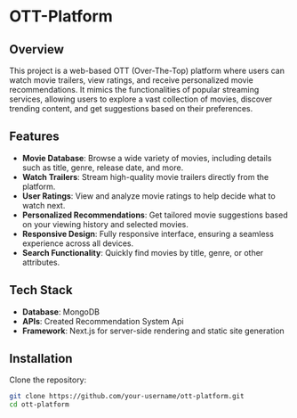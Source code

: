 # OTT-Platform

## Overview
This project is a web-based OTT (Over-The-Top) platform where users can watch movie trailers, view ratings, and receive personalized movie recommendations. It mimics the functionalities of popular streaming services, allowing users to explore a vast collection of movies, discover trending content, and get suggestions based on their preferences.

## Features
- **Movie Database**: Browse a wide variety of movies, including details such as title, genre, release date, and more.
- **Watch Trailers**: Stream high-quality movie trailers directly from the platform.
- **User Ratings**: View and analyze movie ratings to help decide what to watch next.
- **Personalized Recommendations**: Get tailored movie suggestions based on your viewing history and selected movies.
- **Responsive Design**: Fully responsive interface, ensuring a seamless experience across all devices.
- **Search Functionality**: Quickly find movies by title, genre, or other attributes.

## Tech Stack
- **Database**: MongoDB
- **APIs**: Created Recommendation System Api
- **Framework**: Next.js for server-side rendering and static site generation
## Installation

Clone the repository:

```bash
git clone https://github.com/your-username/ott-platform.git
cd ott-platform
